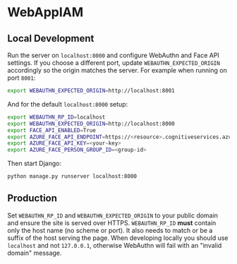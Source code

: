 # WebAppIAM

## Local Development

Run the server on `localhost:8000` and configure WebAuthn and Face API settings.
If you choose a different port, update `WEBAUTHN_EXPECTED_ORIGIN` accordingly so
the origin matches the server. For example when running on port `8001`:

```bash
export WEBAUTHN_EXPECTED_ORIGIN=http://localhost:8001
```
And for the default `localhost:8000` setup:

```bash
export WEBAUTHN_RP_ID=localhost
export WEBAUTHN_EXPECTED_ORIGIN=http://localhost:8000
export FACE_API_ENABLED=True
export AZURE_FACE_API_ENDPOINT=https://<resource>.cognitiveservices.azure.com/
export AZURE_FACE_API_KEY=<your-key>
export AZURE_FACE_PERSON_GROUP_ID=<group-id>
```

Then start Django:

```bash
python manage.py runserver localhost:8000
```

## Production

Set `WEBAUTHN_RP_ID` and `WEBAUTHN_EXPECTED_ORIGIN` to your public domain and
ensure the site is served over HTTPS. `WEBAUTHN_RP_ID` **must** contain only the
host name (no scheme or port). It also needs to match or be a suffix of the
host serving the page. When developing locally you should use `localhost` and
not `127.0.0.1`, otherwise WebAuthn will fail with an "invalid domain"
message.
